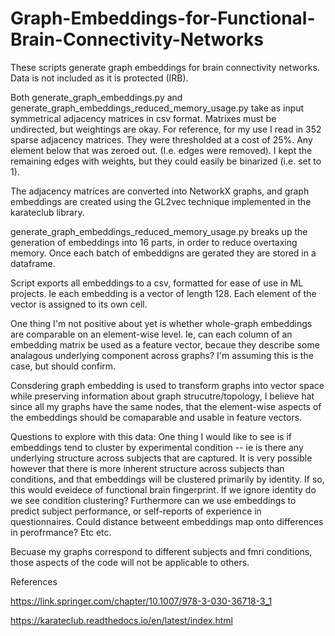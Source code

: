 # Graph-Embeddings-for-Functional-Brain-Connectivity-Networks
These scripts generate graph embeddings for brain connectivity networks.
Data is not included as it is protected (IRB).

Both generate_graph_embeddings.py and  generate_graph_embeddings_reduced_memory_usage.py take as input symmetrical adjacency matrices in csv format. Matrixes must be undirected, but weightings are okay. For reference, for my use I read in 352 sparse adjacency matrices. They were thresholded at a cost of 25%. Any element below that was zeroed out. (I.e. edges were removed). I kept the remaining edges with weights, but they could easily be binarized (i.e. set to 1).

The adjacency matrices are converted into NetworkX graphs, and graph embeddings are created using the GL2vec technique implemented in the karateclub library.

generate_graph_embeddings_reduced_memory_usage.py breaks up the generation of embeddings into 16 parts, in order to reduce overtaxing memory. Once each batch of embeddigns are gerated they are stored in a dataframe.

Script exports all embeddings to a csv, formatted for ease of use in ML projects. Ie each embedding is a vector of length 128. Each element of the vector is assigned to its own cell.

One thing I'm not positive about yet is whether whole-graph embeddings are comparable on an element-wise level. Ie, can each column of an embedding matrix be used as a feature vector, becaue they describe some analagous underlying component across graphs? I'm assuming this is the case, but should confirm.

Consdering graph embedding is used to transform  graphs into vector space while preserving information about graph strucutre/topology, I believe hat since all my graphs have the same nodes, that the element-wise aspects of the embeddings should be comaparable and usable in feature vectors. 

Questions to explore with this data:
One thing I would like to see is if embeddings tend to cluster by experimental condition -- ie is there any underlying structure across subjects that are captured. It is very possible however that there is more inherent structure across subjects than conditions, and that embeddings will be clustered primarily by identity. If so, this would eveidece of functional brain fingerprint. If we ignore identity do we see condition clustering? Furthermore can we use embeddings to predict subject performance, or self-reports of experience in questionnaires. Could distance betweent embeddings map onto differences in perofrmance? Etc etc. 

Becuase my graphs correspond to different subjects and fmri conditions, those aspects of the code will not be applicable to others. 

References

https://link.springer.com/chapter/10.1007/978-3-030-36718-3_1

https://karateclub.readthedocs.io/en/latest/index.html
